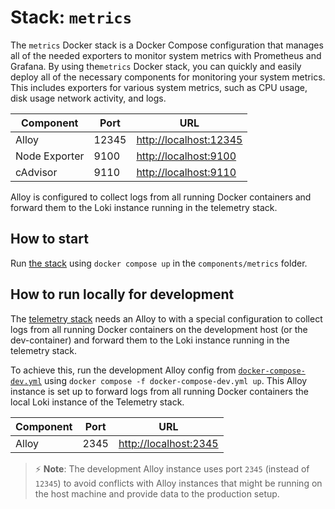 # Stack: `metrics`

The `metrics` Docker stack is a Docker Compose configuration that manages all of the needed exporters to monitor system metrics with Prometheus and Grafana. By using the`metrics` Docker stack, you can quickly and easily deploy all of the necessary components for monitoring your system metrics. This includes exporters for various system metrics, such as CPU usage, disk usage network activity, and logs.

| Component     | Port  | URL                      |
| ------------- | ----- | ------------------------ |
| Alloy         | 12345 | <http://localhost:12345> |
| Node Exporter | 9100  | <http://localhost:9100>  |
| cAdvisor      | 9110  | <http://localhost:9110>  |

Alloy is configured to collect logs from all running Docker containers and forward them to the Loki instance running in the telemetry stack.

## How to start

Run [the stack](docker-compose.yml) using `docker compose up` in the `components/metrics` folder.

## How to run locally for development

The [telemetry stack](../telemetry/docker-compose.yml) needs an Alloy to with a special configuration to collect logs from all running Docker containers on the development host (or the dev-container) and forward them to the Loki instance running in the telemetry stack.

To achieve this, run the development Alloy config from [`docker-compose-dev.yml`](docker-compose-dev.yml) using `docker compose -f docker-compose-dev.yml up`. This Alloy instance is set up to forward logs from all running Docker containers the local Loki instance of the Telemetry stack.

| Component         | Port | URL                     |
| ----------------- | ---- | ----------------------- |
| Alloy             | 2345 | <http://localhost:2345> |

> :zap: **Note**: The development Alloy instance uses port `2345` (instead of `12345`) to avoid conflicts with Alloy instances that might be running on the host machine and provide data to the production setup.
